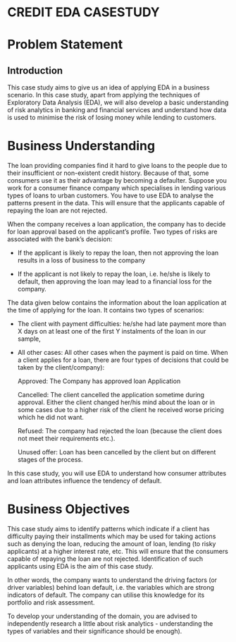# CREDIT EDA CASESTUDY

# Problem Statement

## Introduction

This case study aims to give us an idea of applying EDA in a business scenario. In this case study, apart from applying the techniques of Exploratory Data Analysis (EDA), we will also develop a basic understanding of risk analytics in banking and financial services and understand how data is used to minimise the risk of losing money while lending to customers.

# Business Understanding
The loan providing companies find it hard to give loans to the people due to their insufficient or non-existent credit history. Because of that, some consumers use it as their advantage by becoming a defaulter. Suppose you work for a consumer finance company which specialises in lending various types of loans to urban customers. You have to use EDA to analyse the patterns present in the data. This will ensure that the applicants capable of repaying the loan are not rejected.

 

When the company receives a loan application, the company has to decide for loan approval based on the applicant’s profile. Two types of risks are associated with the bank’s decision:

  - If the applicant is likely to repay the loan, then not approving the loan results in a loss of business to the company

  - If the applicant is not likely to repay the loan, i.e. he/she is likely to default, then approving the loan may lead to a financial loss for the company.

 

The data given below contains the information about the loan application at the time of applying for the loan. It contains two types of scenarios:

  - The client with payment difficulties: he/she had late payment more than X days on at least one of the first Y instalments of the loan in our sample,

  - All other cases: All other cases when the payment is paid on time.
When a client applies for a loan, there are four types of decisions that could be taken by the client/company):

    Approved: The Company has approved loan Application

    Cancelled: The client cancelled the application sometime during approval. Either the client changed her/his mind about the loan or in some cases due to a higher risk of the client he received worse pricing which he did not want.

    Refused: The company had rejected the loan (because the client does not meet their requirements etc.).

    Unused offer:  Loan has been cancelled by the client but on different stages of the process.

In this case study, you will use EDA to understand how consumer attributes and loan attributes influence the tendency of default.

# Business Objectives
This case study aims to identify patterns which indicate if a client has difficulty paying their installments which may be used for taking actions such as denying the loan, reducing the amount of loan, lending (to risky applicants) at a higher interest rate, etc. This will ensure that the consumers capable of repaying the loan are not rejected. Identification of such applicants using EDA is the aim of this case study.

 
In other words, the company wants to understand the driving factors (or driver variables) behind loan default, i.e. the variables which are strong indicators of default.  The company can utilise this knowledge for its portfolio and risk assessment.

To develop your understanding of the domain, you are advised to independently research a little about risk analytics - understanding the types of variables and their significance should be enough).
